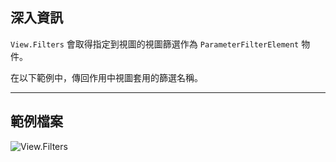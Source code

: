 ## 深入資訊
`View.Filters` 會取得指定到視圖的視圖篩選作為 `ParameterFilterElement` 物件。

在以下範例中，傳回作用中視圖套用的篩選名稱。
___
## 範例檔案

![View.Filters](./Revit.Elements.Views.View.Filters_img.jpg)

